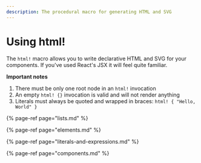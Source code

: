 ```yaml
---
description: The procedural macro for generating HTML and SVG
---
```


# Using html!

The `html!` macro allows you to write declarative HTML and SVG for your components. If you've used React's JSX it will feel quite familiar.

**Important notes**

1. There must be only one root node in an `html!` invocation
2. An empty `html! {}` invocation is valid and will not render anything
3. Literals must always be quoted and wrapped in braces: `html! { "Hello, World" }`

{% page-ref page="lists.md" %}

{% page-ref page="elements.md" %}

{% page-ref page="literals-and-expressions.md" %}

{% page-ref page="components.md" %}

